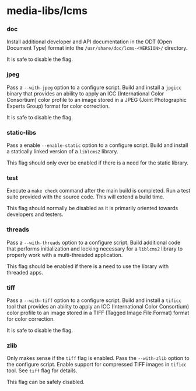 # media-libs/lcms

### doc
Install additional developer and API documentation in the ODT (Open Document Type) format into the `/usr/share/doc/lcms-<VERSION>/` directory.

It is safe to disable the flag.

### jpeg
Pass a `--with-jpeg` option to a configure script. Build and install a `jpgicc` binary that provides an ability to apply an ICC (International Color Consortium) color profile to an image stored in a JPEG (Joint Photographic Experts Group) format for color correction.

It is safe to disable the flag.

### static-libs
Pass a enable `--enable-static` option to a configure script. Build and install a statically linked version of a `liblcms2` library.

This flag should only ever be enabled if there is a need for the static library.

### test
Execute a `make check` command after the main build is completed. Run a test suite provided with the source code. This will extend a build time.

This flag should normally be disabled as it is primarily oriented towards developers and testers.

### threads
Pass a `--with-threads` option to a configure script. Build additional code that performs initialization and locking necessary for a `liblcms2` library to properly work with a multi-threaded application.

This flag should be enabled if there is a need to use the library with threaded apps.

### tiff
Pass a `--with-tiff` option to a configure script. Build and install a `tificc` tool that provides an ability to apply an ICC (International Color Consortium) color profile to an image stored in a TIFF (Tagged Image File Format) format for color correction.

It is safe to disable the flag.

### zlib
Only makes sense if the `tiff` flag is enabled. Pass the `--with-zlib` option to the configure script. Enable support for compressed TIFF images in `tificc` tool. See `tiff` flag for details.

This flag can be safely disabled.

